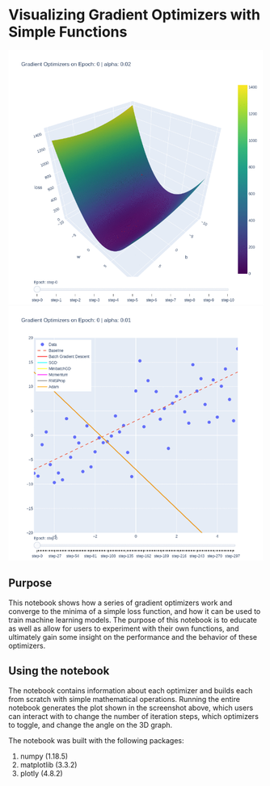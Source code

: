 # Visualizing Gradient Optimizers with Simple Functions
![Gradient Optimizers](/images/gradientdescent.gif)
![Gradient Functions](/images/functions.gif)

## Purpose
This notebook shows how a series of gradient optimizers work and converge to the minima of a simple loss function, and how it can be used to train machine learning models. The purpose of this notebook is to educate as well as allow for users to experiment with their own functions, and ultimately gain some insight on the performance and the behavior of these optimizers.

## Using the notebook
The notebook contains information about each optimizer and builds each from scratch with simple mathematical operations. Running the entire notebook generates the plot shown in the screenshot above, which users can interact with to change the number of iteration steps, which optimizers to toggle, and change the angle on the 3D graph.

The notebook was built with the following packages:
1. numpy (1.18.5)
2. matplotlib (3.3.2)
3. plotly (4.8.2)

